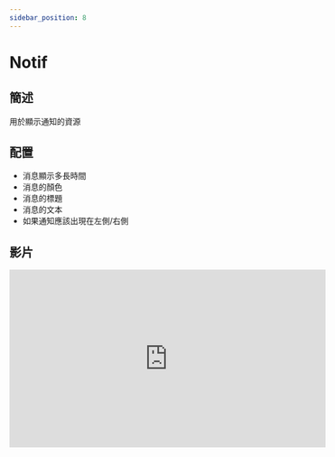 ```yaml
---
sidebar_position: 8
---
```


# Notif

## 簡述

用於顯示通知的資源

## 配置

- 消息顯示多長時間
- 消息的顏色
- 消息的標題
- 消息的文本
- 如果通知應該出現在左側/右側

## 影片

<iframe width="560" height="315" src="https://www.youtube.com/embed/ue4vIaIU0Yg" title="YouTube video player" frameborder="0" allow="accelerometer; autoplay; clipboard-write; encrypted-media; gyroscope; picture-in-picture" allowfullscreen></iframe>